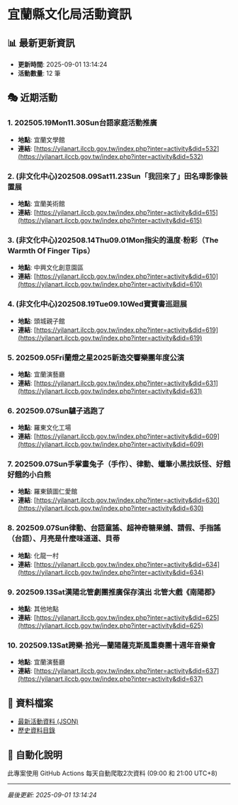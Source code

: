 # 宜蘭縣文化局活動資訊

## 📊 最新更新資訊
- **更新時間**: 2025-09-01 13:14:24
- **活動數量**: 12 筆

## 🎭 近期活動

### 1. 202505.19Mon11.30Sun台語家庭活動推廣
- **地點**: 宜蘭文學館
- **連結**: [https://yilanart.ilccb.gov.tw/index.php?inter=activity&did=532](https://yilanart.ilccb.gov.tw/index.php?inter=activity&did=532)

### 2. (非文化中心)202508.09Sat11.23Sun「我回來了」田名璋影像裝置展
- **地點**: 宜蘭美術館
- **連結**: [https://yilanart.ilccb.gov.tw/index.php?inter=activity&did=615](https://yilanart.ilccb.gov.tw/index.php?inter=activity&did=615)

### 3. (非文化中心)202508.14Thu09.01Mon指尖的溫度‧粉彩（The Warmth Of Finger Tips）
- **地點**: 中興文化創意園區
- **連結**: [https://yilanart.ilccb.gov.tw/index.php?inter=activity&did=610](https://yilanart.ilccb.gov.tw/index.php?inter=activity&did=610)

### 4. (非文化中心)202508.19Tue09.10Wed寶寶書巡迴展
- **地點**: 頭城親子館
- **連結**: [https://yilanart.ilccb.gov.tw/index.php?inter=activity&did=619](https://yilanart.ilccb.gov.tw/index.php?inter=activity&did=619)

### 5. 202509.05Fri蘭燈之星2025新逸交響樂團年度公演
- **地點**: 宜蘭演藝廳
- **連結**: [https://yilanart.ilccb.gov.tw/index.php?inter=activity&did=631](https://yilanart.ilccb.gov.tw/index.php?inter=activity&did=631)

### 6. 202509.07Sun驢子逃跑了
- **地點**: 羅東文化工場
- **連結**: [https://yilanart.ilccb.gov.tw/index.php?inter=activity&did=609](https://yilanart.ilccb.gov.tw/index.php?inter=activity&did=609)

### 7. 202509.07Sun手掌畫兔子（手作）、律動、蠟筆小黑找妖怪、好餓好餓的小白熊
- **地點**: 羅東鎮圖仁愛館
- **連結**: [https://yilanart.ilccb.gov.tw/index.php?inter=activity&did=630](https://yilanart.ilccb.gov.tw/index.php?inter=activity&did=630)

### 8. 202509.07Sun律動、台語童謠、超神奇糖果舖、請假、手指謠（台語）、月亮是什麼味道道、貝蒂
- **地點**: 化龍一村
- **連結**: [https://yilanart.ilccb.gov.tw/index.php?inter=activity&did=634](https://yilanart.ilccb.gov.tw/index.php?inter=activity&did=634)

### 9. 202509.13Sat漢陽北管劇團推廣保存演出 北管大戲《南陽郡》
- **地點**: 其他地點
- **連結**: [https://yilanart.ilccb.gov.tw/index.php?inter=activity&did=625](https://yilanart.ilccb.gov.tw/index.php?inter=activity&did=625)

### 10. 202509.13Sat跨樂‧拾光—蘭陽薩克斯風重奏團十週年音樂會
- **地點**: 宜蘭演藝廳
- **連結**: [https://yilanart.ilccb.gov.tw/index.php?inter=activity&did=637](https://yilanart.ilccb.gov.tw/index.php?inter=activity&did=637)


## 📁 資料檔案
- [最新活動資料 (JSON)](./data/latest_activities.json)
- [歷史資料目錄](./data/)

## 🤖 自動化說明
此專案使用 GitHub Actions 每天自動爬取2次資料 (09:00 和 21:00 UTC+8)

---
*最後更新: 2025-09-01 13:14:24*
